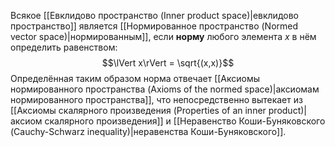 Всякое [[Евклидово пространство (Inner product space)|евклидово пространство]] является [[Нормированное пространство (Normed vector space)|нормированным]], если **норму** любого элемента $x$ в нём определить равенством:$$\lVert x\rVert = \sqrt{(x,x)}$$Определённая таким образом норма отвечает [[Аксиомы нормированного пространства (Axioms of the normed space)|аксиомам нормированного пространства]], что непосредственно вытекает из [[Аксиомы скалярного произведения (Properties of an inner product)|аксиом скалярного произведения]] и [[Неравенство Коши-Буняковского (Cauchy-Schwarz inequality)|неравенства Коши-Буняковского]].